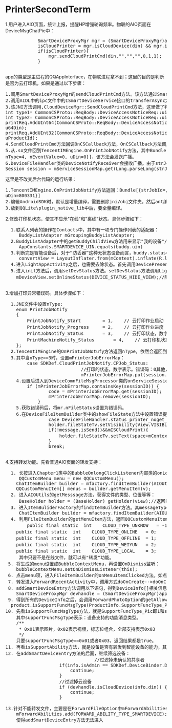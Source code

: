 # PrinterSecondTerm
1.用户进入AIO页面，统计上报，提醒HP增强轮询频率。物联的AIO页面在DeviceMsgChatPie中：<br/>
<pre>
			SmartDeviceProxyMgr mgr = (SmartDeviceProxyMgr)app.getBusinessHandler(QQAppInterface.DEVICEPROXYMGR_HANDLER);
			isCloudPrinter = mgr.isCloudDevice(din) && mgr.isSpecialDeviceType(din, SDKDef.DeviceType.PRINTER);
			if(isCloudPrinter){
				mgr.sendCloudPrintCmd(din,"","","",0,1,1);
			}
	</pre>
	
  app的类型是主进程的QQAppInterface，在物联进程拿不到；这里的目的是判断是否为云打印机，如果是通过以下步骤：<br/>
	<pre>
	1.调用SmartDeviceProxyMgr的sendCloudPrintCmd方法。该方法通过SmartDeviceIPCHost的postRemoteNotify方法推送远程通知。
	2.调用AIDL中的ipc文件中的ISmartDeviceService接口的transferAsync方法。该方法最终调用TencentIMEngine的sendCloudPrintCmd方法。
	3.该JNI方法调用,CloudDeviceMgr::SendCloudPrintCmd方法，这里做了判断。如果fileType=0：
	        int type1= CommonCSProto::ReqBody::DeviceAccessNoticeReq::uint64_din;
        int type2= CommonCSProto::ReqBody::DeviceAccessNoticeReq::uint32_pid;
        printReq.AddUInt64(CommonCSProto::ReqBody::DeviceAccessNoticeReq::uint64_din, u64Din);
        printReq.AddUInt32(CommonCSProto::ReqBody::DeviceAccessNoticeReq::uint32_pid, uProductId);
  4.SendCloudPrintCmd方法回调OnCSCallback方法，OnCSCallback方法调用OnRecvCSReply方法，OnRecvCSReply方法回调DeviceMgr::OnPrintJobNotify方法。
  5.从.so文件回到TencentIMEngine.OnPrintJobNotify方法，其中Bundle[{strJobId=, nType=4, nEventValue=0, uDin=0}]，该方法会发送广播。
  6.DeviceFileHandler类的DeviceNotifyReceiver会接收广播。由于strJobId为空：导致以下语句crash:
            Session session = mServiceSessionMap.get(Long.parseLong(strJobId));
	</pre>
	这里是不改变后台代码的运行结果：<br/>
	<pre>
	1.TencentIMEngine.OnPrintJobNotify方法返回：Bundle[{strJobId=, nType=1, uDin=800331}]
	2.编辑AndroidSDK时，默认是增量编译，需要删除jni/obj文件夹，然后ant编译生成libtxdevicesdk.so文件夹。
	3.放到QQLite\plugin_native_lib中后，要全量编译。
	</pre>

2.修改打印机状态，使其不显示"在线"和"离线"状态。具体步骤如下：<br/>
  <pre>
  1.联系人列表的操作在Contacts中，其中有一项专门操作列表的适配器：
     BuddyListAdapter mGroupingBuddyListAdapter;
  2.BuddyListAdapter中的getBuddyChildView方法用来显示"我的设备"/"我的电脑"...，其中利用以下方法判断是否为智能设备：
     AppConstants.SMARTDEVICE_UIN.equals(buddy.uin)
  3.判断完是智能设备后，对于“防丢器”这种无状态设备而言，buddy.status==11。打印机要做的与它类似，只要知道布局资源在哪就明白了：
     convertView = LayoutInflater.from(mContext).inflate(R.layout.contact_list_item_for_buddy, parent, false);
  4.进入LightAppActivity之后，也需要去除状态。首先调用DevicePresenterImpl的init方法。
  5.进入init方法后，调用setDevStatus方法。setDevStatus方法调用LightAppActivity的setOnlineStatus方法。这里判断是否为打印机：
    mDeviceView.setOnlineStatus(DEVICE_STATUS_HIDE_VIEW);//隐藏状态
  </pre>
  
  3.增加打印异常错误码。具体步骤如下：<br/>
  <pre>
  1.JNI文件中设置nType:
    enum PrintJobNotify
    {
        PrintJobNotify_Start        = 1,    // 云打印作业启动
        PrintJobNotify_Progress     = 2,    // 云打印作业进度
        PrintJobNotify_Status       = 3,    // 云打印状态，数字表示。错误码：1代表缺墨，2代表缺纸，3其他。
        PrintMachineNotify_Status       = 4,    // 云打印机状态，数字表示。错误码：1代表缺墨，2代表缺纸，3其他。
    };
  2.TencentIMEngine的OnPrintJobNotufy方法返回nType，依然会返回到DeviceFileHandler类的DeviceNotifyReceiver中接收广播。
  3.其中当nType==3时，设置mPrinterJobErrorMap：
        case SDKDef.CloudPrintJobNotify.CPJob_Status:
							//打印的状态，数字表示。错误码：0其他， 1代表缺纸，2代表缺墨，3代表离线
							mPrinterJobErrorMap.put(session.uSessionID, nEventValue);
	4.设置后进入到DeviceComnFileMsgProcessor类的onServiceSessionCompletef方法，该方法获取打印任务错误码：
    	if (mPrinterJobErrorMap.containsKey(sessionID)) {
	    		code = mPrinterJobErrorMap.get(sessionID);
	    		mPrinterJobErrorMap.remove(sessionID);
	    	}
	5.获取错误码后，将mr.nFileStatus设置为错误码。
	6.在DeviceFileItemBuilder类中的showFileState方法中设置错误提醒：
				case DeviceFileHandler.status_printer_noget_error:
				holder.fileStateTv.setVisibility(View.VISIBLE);
				if(!message.isSend()&&mISCloudPrint){
					holder.fileStateTv.setText(space+mContext.getString(R.string.device_msg_sendcloudprint_fail)+"(错误07)");
				}
				break;
  </pre>
  
  4.支持转发功能。先看普通AIO页面的转发支持：<br/>
 <pre>
  1. 长按进入Chapter1类中的BubbleOnlongClickListener内部类的onLongClick方法。这里设置menu的参数类型：
     QQCustomMenu menu = new QQCustomMenu();
	ChatItemBuilder builder = mfactory.findItemBuilder(AIOUtils.getMessage(v), ChatAdapter1.this);
	QQCustomMenuItem[] menus = builder.getMenuItem(v);
  2. 进入AIOUtils的getMesssage方法，获得文件的类型、位置等等：
     BaseHolder holder = (BaseHolder) getHolder(view);//返回FileItemBuilder中的Holder内部类。
  3. 进入ItemBuliderFactory的findItemBuilder方法。其messageType=MASSAGE_TYPE_FILE，返回FileItemBuilder：
     ChatItemBuilder builder = mfactory.findItemBuilder(AIOUtils.getMessage(v), ChatAdapter1.this);
  4. 利用FileItemBuilder的getMenuItem方法，返回QQCustomMenuItem。这里会添加"下载"/"转发"等功能：
        public final static  int	CLOUD_TYPE_UNKNOW 	= -1;	//默认
	public final static  int	CLOUD_TYPE_ONLINE	= 0;	//在线文件
	public final static  int	CLOUD_TYPE_OFFLINE	= 1;	//离线文件
	public final static  int	CLOUD_TYPE_WEIYUN	= 2;	//微云文件
	public final static  int	CLOUD_TYPE_LOCAL	= 3;	//本地文件
     其中只要不是在线文件，就可以有"转发"功能。
 5. 将生成的menu设置成BubbleContextMenu，再设置OnDismiss监听：
    bubbleContextMenu.setOnDismissListener(this);
 6. 点击menu项，进入FileItemBuilder的onMenuItemClicked方法。如点击"转发"则进入R.id.forward_file。
 7. 转发进入ForwardRecentActivity中，调用方式doOnCreate-->doOnCreate_init-->initViews-->addSmartDeviceEntry，添加智能设备。
 8. addSmartDeviceEntry方法调用以下语句，得到DeviceInfo[]相关信息：
    SmartDeviceProxyMgr devhandle = (SmartDeviceProxyMgr)app.getBusinessHandler(QQAppInterface.DEVICEPROXYMGR_HANDLER);
 9. 得到所有的DeviceInfo之后，会调用ForwardPhotoOption的getAllowedDevices方法，先筛选出部分设备：
  product.isSupportFuncMsgType(ProductInfo.SupportFuncType_Pic) && isSupportAbility(FORWARD_ABILITY_TYPE_SMARTDEVICE)
10. 先看isSupportFuncMsgType方法，就是SupportFuncType_Pic即1和supportFuncMsgType按位与的结果。
    其中supportFuncMsgType表示：设备支持的功能消息类型。
	/**
	 * 0x01表示图片，0x02表示视频，标志位组合，全部支持表示0x03
	 */
    只要supportFuncMsgType==0x01或者0x03，返回结果都是true。
11. 再看isSupportAbility方法，就是设备是否有转发到智能设备的能力，其中FORWARD_ABILITY_TYPE_SMARTDEVICE=10。(这个判断基本都满足)
12. 在addSmartDeviceEntry方法的后面，继续筛选设备：
                                 //过滤掉未确认的共享者
					if(info.isAdmin == SDKDef.DeviceBinder.Device_Binder_Share) {
						continue;
					}
					//过滤掉云设备
					if (devhandle.isCloudDevice(info.din)) {
						continue;
					}

13.针对不能转发文件，主要是在ForwardFileOption中mForwardAbilities没有执行下面语句：
    mForwardAbilities.add(FORWARD_ABILITY_TYPE_SMARTDEVICE);
    使得addSmartDeviceEntry方法无法进入

    
 </pre>
